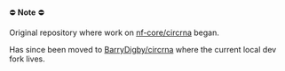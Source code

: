 ⛔ **Note** ⛔

Original repository where work on [nf-core/circrna](https://github.com/nf-core/circrna) began. 

Has since been moved to [BarryDigby/circrna](https://github.com/BarryDigby/circrna) where the current local dev fork lives. 

